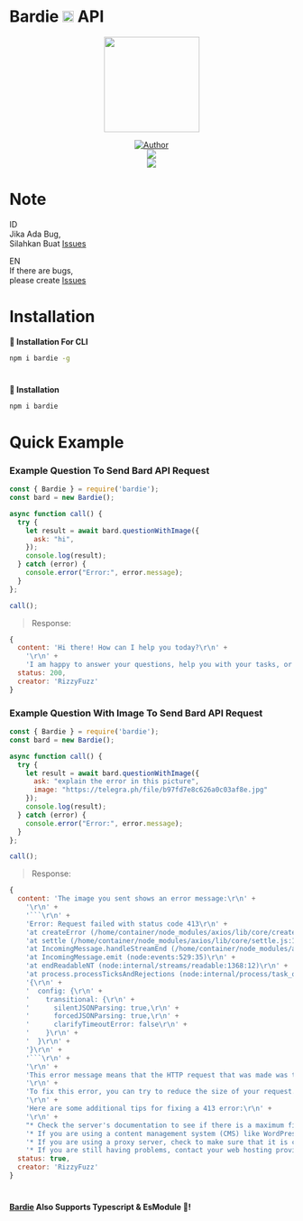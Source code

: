 # Bardie <a href="https://bard.rizzy.eu.org/"><img src="https://camo.githubusercontent.com/adb54264fe2ad5067d07d0752fc32600b4e6250073b01ce8c386575b431e3f06/68747470733a2f2f7777772e677374617469632e636f6d2f6c616d64612f696d616765732f66617669636f6e5f76315f31353031363063646466663766323934636533302e737667" height="20px"></a> API

<p align="center">
<a target="_blank" href="https://bard.rizzy.eu.org"><img src="https://www.gstatic.com/lamda/images/favicon_v1_70c80ffdf27202fd2e84f.png" alt="" width="169" /></a>
</p>
<p align="center">
<a target="_blank" href="https://github.com/rizzlogy"><img title="Author" src="https://img.shields.io/badge/Author-RizzyFuzz-blue.svg?style=for-the-badge&logo=github" /></a>
<br>
<a target="_blank" href="https:////npmjs.com/bardie"><img src="https://img.shields.io/npm/dw/bardie?color=blue&label=Downloads&logo=npm&style=flat"></a>
<br>
<a target="_blank" href="https://www.npmjs.com/package/bardie?activeTab=versions"><img src="https://img.shields.io/npm/v/bardie?color=green&label=version&logo=npm&style=social"></a>
</p>

# Note

ID<br>
Jika Ada Bug,<br>
Silahkan Buat [Issues](https://github.com/rizzlogy/bardie/issues/new)

EN<br>
If there are bugs,<br>
please create [Issues](https://github.com/rizzlogy/bardie/issues/new)
#

# Installation
**🔲 Installation For CLI**
```bash
npm i bardie -g
```
#
**📂 Installation**
```bash
npm i bardie
```
#
# Quick Example
### **Example Question To Send Bard API Request**
```js
const { Bardie } = require('bardie');
const bard = new Bardie();

async function call() {
  try {
    let result = await bard.questionWithImage({
      ask: "hi",
    });
    console.log(result);
  } catch (error) {
    console.error("Error:", error.message);
  }
};

call();
```
> Response:
```js
{
  content: 'Hi there! How can I help you today?\r\n' +
    '\r\n' +
    'I am happy to answer your questions, help you with your tasks, or just have a conversation.',
  status: 200,
  creator: 'RizzyFuzz'
}
```
### **Example Question With Image To Send Bard API Request**
```js
const { Bardie } = require('bardie');
const bard = new Bardie();

async function call() {
  try {
    let result = await bard.questionWithImage({
      ask: "explain the error in this picture",
      image: "https://telegra.ph/file/b97fd7e8c626a0c03af8e.jpg"
    });
    console.log(result);
  } catch (error) {
    console.error("Error:", error.message);
  }
};

call();
```
> Response:
```js
{
  content: 'The image you sent shows an error message:\r\n' +
    '\r\n' +
    '```\r\n' +
    'Error: Request failed with status code 413\r\n' +
    'at createError (/home/container/node_modules/axios/lib/core/createError.js:16:15)\r\n' +
    'at settle (/home/container/node_modules/axios/lib/core/settle.js:17:12)\r\n' +
    'at IncomingMessage.handleStreamEnd (/home/container/node_modules/axios/lib/adapters/http.js:293:11)\r\n' +
    'at IncomingMessage.emit (node:events:529:35)\r\n' +
    'at endReadableNT (node:internal/streams/readable:1368:12)\r\n' +
    'at process.processTicksAndRejections (node:internal/process/task_queues:82:21)\r\n' +
    '{\r\n' +
    '  config: {\r\n' +
    '    transitional: {\r\n' +
    '      silentJSONParsing: true,\r\n' +
    '      forcedJSONParsing: true,\r\n' +
    '      clarifyTimeoutError: false\r\n' +
    '    }\r\n' +
    '  }\r\n' +
    '}\r\n' +
    '```\r\n' +
    '\r\n' +
    'This error message means that the HTTP request that was made was too large for the server to handle. This can happen if you are trying to upload a very large file, or if you are submitting a form with a lot of data.\r\n' +
    '\r\n' +
    'To fix this error, you can try to reduce the size of your request. For example, you can try compressing your file before uploading it, or you can split your form into multiple submissions.\r\n' +
    '\r\n' +
    'Here are some additional tips for fixing a 413 error:\r\n' +
    '\r\n' +
    "* Check the server's documentation to see if there is a maximum file size limit. If there is, try to reduce the size of your file below that limit.\r\n" +
    '* If you are using a content management system (CMS) like WordPress, make sure that the file size limit is set high enough.\r\n' +
    '* If you are using a proxy server, check to make sure that it is configured to allow large requests.\r\n' +
    '* If you are still having problems, contact your web hosting provider for assistance.\r\n',
  status: true,
  creator: 'RizzyFuzz'
}
```
#
**[Bardie](https://npmjs.com/bardie) Also Supports Typescript & EsModule 🥳!**
